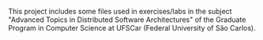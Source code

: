 This project includes some files used in exercises/labs in the subject "Advanced Topics in Distributed Software Architectures" of the Graduate Program in Computer Science at UFSCar (Federal University of São Carlos).
